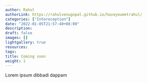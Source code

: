 ```yaml
---
author: Rahul
authorLink: https://rahulvenugopal.github.io/haveyoumetrahul/
categories: ["Interoception"]
date: "2022-01-05T21:57:40+08:00"
description: 
draft: false
images: []
lightgallery: true
resources:
tags:
title: Coming soon
weight: 1
---
```


Lorem ipsum dibbadi dappam